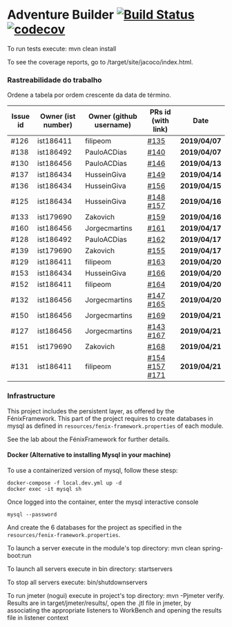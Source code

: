 # Adventure Builder [![Build Status](https://travis-ci.com/tecnico-softeng/es19al_34-project.svg?token=eJvAd6DJajPUmobiJpdP&branch=develop)](https://travis-ci.com/tecnico-softeng/es19al_34-project) [![codecov](https://codecov.io/gh/tecnico-softeng/es19al_34-project/branch/develop/graph/badge.svg?token=0tC2pTXzH8)](https://codecov.io/gh/tecnico-softeng/es19al_34-project)

To run tests execute: mvn clean install

To see the coverage reports, go to <module name>/target/site/jacoco/index.html.

### Rastreabilidade do trabalho

Ordene a tabela por ordem crescente da data de término.

|   Issue id | Owner (ist number)      | Owner (github username) | PRs id (with link)  |            Date    |
| ---------- | ----------------------- | ----------------------- | ------------------- | ------------------ |
| #126       | ist186411               | filipeom                | [#135](https://github.com/tecnico-softeng/es19al_34-project/pull/135)            | **2019/04/07**     |
| #138       | ist186492               | PauloACDias             | [#140](https://github.com/tecnico-softeng/es19al_34-project/pull/140)            | **2019/04/07**     |
| #130       | ist186456               | PauloACDias             | [#146](https://github.com/tecnico-softeng/es19al_34-project/pull/146)            | **2019/04/13**     |
| #137       | ist186434               | HusseinGiva             | [#149](https://github.com/tecnico-softeng/es19al_34-project/pull/149)            | **2019/04/14**     |
| #136       | ist186434               | HusseinGiva             | [#156](https://github.com/tecnico-softeng/es19al_34-project/pull/156)            | **2019/04/15**     |
| #125       | ist186434               | HusseinGiva             | [#148](https://github.com/tecnico-softeng/es19al_34-project/pull/148) [#157](https://github.com/tecnico-softeng/es19al_34-project/pull/157)    | **2019/04/16**     |
| #133       | ist179690               | Zakovich                | [#159](https://github.com/tecnico-softeng/es19al_34-project/pull/159)            | **2019/04/16**     |
| #160       | ist186456               | Jorgecmartins           | [#161](https://github.com/tecnico-softeng/es19al_34-project/pull/161)            | **2019/04/17**     |
| #128       | ist186492               | PauloACDias             | [#162](https://github.com/tecnico-softeng/es19al_34-project/pull/162)            | **2019/04/17**     |
| #139       | ist179690               | Zakovich                | [#155](https://github.com/tecnico-softeng/es19al_34-project/pull/155)            | **2019/04/17**     |
| #129       | ist186411               | filipeom                | [#163](https://github.com/tecnico-softeng/es19al_34-project/pull/163)            | **2019/04/20**     |
| #153       | ist186434               | HusseinGiva             | [#166](https://github.com/tecnico-softeng/es19al_34-project/pull/166)            | **2019/04/20**     |
| #152       | ist186411               | filipeom                | [#164](https://github.com/tecnico-softeng/es19al_34-project/pull/164)            | **2019/04/20**     |
| #132       | ist186456               | Jorgecmartins           | [#147](https://github.com/tecnico-softeng/es19al_34-project/pull/147) [#165](https://github.com/tecnico-softeng/es19al_34-project/pull/165)    | **2019/04/20**     |
| #150       | ist186456               | Jorgecmartins           | [#169](https://github.com/tecnico-softeng/es19al_34-project/pull/169)            | **2019/04/21**     |
| #127       | ist186456               | Jorgecmartins           | [#143](https://github.com/tecnico-softeng/es19al_34-project/pull/143) [#167](https://github.com/tecnico-softeng/es19al_34-project/pull/167)    | **2019/04/21**     |
| #151       | ist179690               | Zakovich                | [#168](https://github.com/tecnico-softeng/es19al_34-project/pull/168)            | **2019/04/21**     |
| #131       | ist186411               | filipeom                | [#154](https://github.com/tecnico-softeng/es19al_34-project/pull/154) [#157](https://github.com/tecnico-softeng/es19al_34-project/pull/157) [#171](https://github.com/tecnico-softeng/es19al_34-project/pull/171)     | **2019/04/21**     |


### Infrastructure

This project includes the persistent layer, as offered by the FénixFramework.
This part of the project requires to create databases in mysql as defined in `resources/fenix-framework.properties` of each module.

See the lab about the FénixFramework for further details.

#### Docker (Alternative to installing Mysql in your machine)

To use a containerized version of mysql, follow these stesp:

```
docker-compose -f local.dev.yml up -d
docker exec -it mysql sh
```

Once logged into the container, enter the mysql interactive console

```
mysql --password
```

And create the 6 databases for the project as specified in
the `resources/fenix-framework.properties`.

To launch a server execute in the module's top directory: mvn clean spring-boot:run

To launch all servers execute in bin directory: startservers

To stop all servers execute: bin/shutdownservers

To run jmeter (nogui) execute in project's top directory: mvn -Pjmeter verify. Results are in target/jmeter/results/, open the .jtl file in jmeter, by associating the appropriate listeners to WorkBench and opening the results file in listener context
